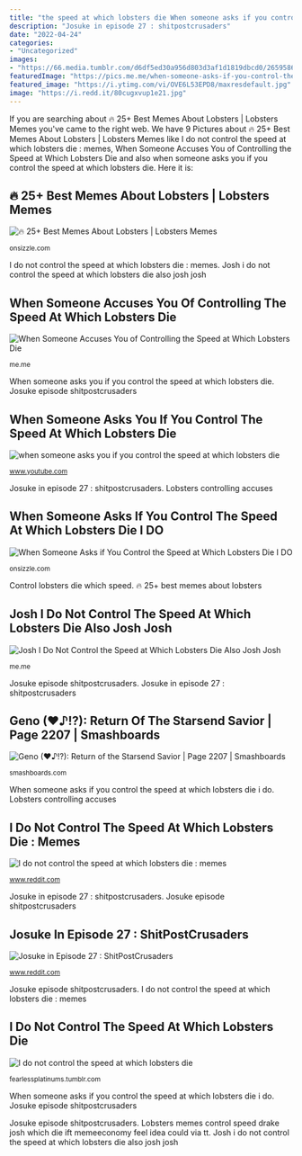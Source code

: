 ```yaml
---
title: "the speed at which lobsters die When someone asks if you control the speed at which lobsters die i do"
description: "Josuke in episode 27 : shitpostcrusaders"
date: "2022-04-24"
categories:
- "Uncategorized"
images:
- "https://66.media.tumblr.com/d6df5ed30a956d803d3af1d1819dbcd0/2659586f1c0ddee3-11/s540x810/d287b30daedfbdb5e83cf9946f7ed9f21bfdafc2.gifv"
featuredImage: "https://pics.me.me/when-someone-asks-if-you-control-the-speed-at-which-19415246.png"
featured_image: "https://i.ytimg.com/vi/OVE6L53EPD8/maxresdefault.jpg"
image: "https://i.redd.it/80cugxvup1e21.jpg"
---
```


If you are searching about 🔥 25+ Best Memes About Lobsters | Lobsters Memes you've came to the right web. We have 9 Pictures about 🔥 25+ Best Memes About Lobsters | Lobsters Memes like I do not control the speed at which lobsters die : memes, When Someone Accuses You of Controlling the Speed at Which Lobsters Die and also when someone asks you if you control the speed at which lobsters die. Here it is:

## 🔥 25+ Best Memes About Lobsters | Lobsters Memes

![🔥 25+ Best Memes About Lobsters | Lobsters Memes](https://pics.me.me/when-someone-asks-if-you-control-the-speed-at-which-33411340.png "Josh i do not control the speed at which lobsters die also josh josh")

<small>onsizzle.com</small>

I do not control the speed at which lobsters die : memes. Josh i do not control the speed at which lobsters die also josh josh

## When Someone Accuses You Of Controlling The Speed At Which Lobsters Die

![When Someone Accuses You of Controlling the Speed at Which Lobsters Die](https://pics.me.me/when-someone-accuses-you-of-controlling-the-speed-at-which-36302799.png "Lobsters controlling accuses")

<small>me.me</small>

When someone asks you if you control the speed at which lobsters die. Josuke episode shitpostcrusaders

## When Someone Asks You If You Control The Speed At Which Lobsters Die

![when someone asks you if you control the speed at which lobsters die](https://i.ytimg.com/vi/OVE6L53EPD8/maxresdefault.jpg "When someone asks if you control the speed at which lobsters die i do")

<small>www.youtube.com</small>

Josuke in episode 27 : shitpostcrusaders. Lobsters controlling accuses

## When Someone Asks If You Control The Speed At Which Lobsters Die I DO

![When Someone Asks if You Control the Speed at Which Lobsters Die I DO](https://pics.me.me/when-someone-asks-if-you-control-the-speed-at-which-19415246.png "🔥 25+ best memes about lobsters")

<small>onsizzle.com</small>

Control lobsters die which speed. 🔥 25+ best memes about lobsters

## Josh I Do Not Control The Speed At Which Lobsters Die Also Josh Josh

![Josh I Do Not Control the Speed at Which Lobsters Die Also Josh Josh](https://pics.me.me/josh-i-do-not-control-the-speed-at-which-lobsters-36375842.png "Control speed which asks die lobsters frick takes write someone")

<small>me.me</small>

Josuke episode shitpostcrusaders. Josuke in episode 27 : shitpostcrusaders

## Geno (♥♪!?): Return Of The Starsend Savior | Page 2207 | Smashboards

![Geno (♥♪!?): Return of the Starsend Savior | Page 2207 | Smashboards](https://smashboards.com/attachments/7950ddd6-172f-4395-9b8b-ac18cf2d2491-jpeg.256616/ "Control lobsters speed which die josh memes spongebob")

<small>smashboards.com</small>

When someone asks if you control the speed at which lobsters die i do. Lobsters controlling accuses

## I Do Not Control The Speed At Which Lobsters Die : Memes

![I do not control the speed at which lobsters die : memes](https://i.redd.it/80cugxvup1e21.jpg "Control speed which asks die lobsters frick takes write someone")

<small>www.reddit.com</small>

Josuke in episode 27 : shitpostcrusaders. Josuke episode shitpostcrusaders

## Josuke In Episode 27 : ShitPostCrusaders

![Josuke in Episode 27 : ShitPostCrusaders](https://i.redd.it/d23na0wmc4n11.png "Geno (♥♪!?): return of the starsend savior")

<small>www.reddit.com</small>

Josuke episode shitpostcrusaders. I do not control the speed at which lobsters die : memes

## I Do Not Control The Speed At Which Lobsters Die

![I do not control the speed at which lobsters die](https://66.media.tumblr.com/d6df5ed30a956d803d3af1d1819dbcd0/2659586f1c0ddee3-11/s540x810/d287b30daedfbdb5e83cf9946f7ed9f21bfdafc2.gifv "Control speed which asks die lobsters frick takes write someone")

<small>fearlessplatinums.tumblr.com</small>

When someone asks if you control the speed at which lobsters die i do. Josuke episode shitpostcrusaders

Josuke episode shitpostcrusaders. Lobsters memes control speed drake josh which die ift memeeconomy feel idea could via tt. Josh i do not control the speed at which lobsters die also josh josh
